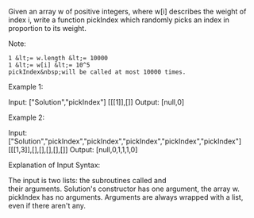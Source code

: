 Given an array w of positive integers, where w[i] describes the weight of index i,&nbsp;write a function pickIndex&nbsp;which randomly&nbsp;picks an index&nbsp;in proportion&nbsp;to its weight.

Note:


	1 &lt;= w.length &lt;= 10000
	1 &lt;= w[i] &lt;= 10^5
	pickIndex&nbsp;will be called at most 10000 times.


Example 1:


Input: 
[&quot;Solution&quot;,&quot;pickIndex&quot;]
[[[1]],[]]
Output: [null,0]



Example 2:


Input: 
[&quot;Solution&quot;,&quot;pickIndex&quot;,&quot;pickIndex&quot;,&quot;pickIndex&quot;,&quot;pickIndex&quot;,&quot;pickIndex&quot;]
[[[1,3]],[],[],[],[],[]]
Output: [null,0,1,1,1,0]


Explanation of Input Syntax:

The input is two lists:&nbsp;the subroutines called&nbsp;and their&nbsp;arguments.&nbsp;Solution&#39;s&nbsp;constructor has one argument, the&nbsp;array w. pickIndex has no arguments.&nbsp;Arguments&nbsp;are&nbsp;always wrapped with a list, even if there aren&#39;t any.
